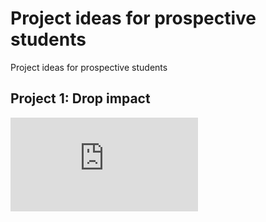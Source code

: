 # Project ideas for prospective students
 Project ideas for prospective students


## Project 1: Drop impact

![Drop impact](https://www.dropbox.com/s/stdyh0ad05ocuug/BouncnigDrops.pdf?dl=0)
